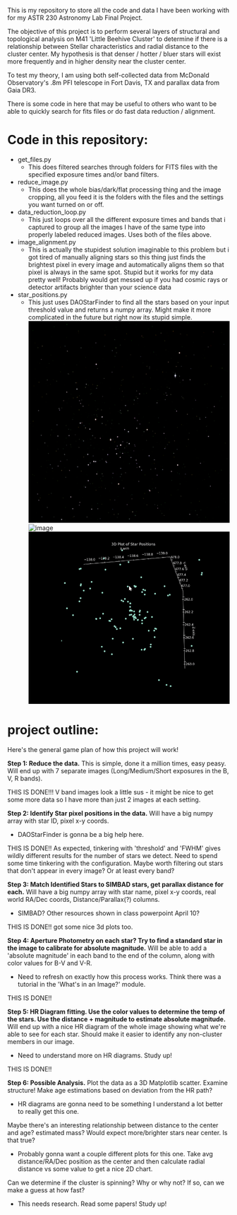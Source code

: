 This is my repository to store all the code and data I have been working with for my ASTR 230 Astronomy Lab Final Project. 

The objective of this project is to perform several layers of structural and topological analysis on M41 'Little Beehive Cluster' to determine if there is a relationship between Stellar characteristics and radial distance to the cluster center. My hypothesis is that denser / hotter / bluer stars will exist more frequently and in higher density near the cluster center.

To test my theory, I am using both self-collected data from McDonald Observatory's .8m PFI telescope in Fort Davis, TX and parallax data from Gaia DR3. 

There is some code in here that may be useful to others who want to be able to quickly search for fits files or do fast data reduction / alignment.

<h1>Code in this repository:</h1>

- get_files.py
  -  This does filtered searches through folders for FITS files with the specified exposure times and/or band filters.
- reduce_image.py
  -  This does the whole bias/dark/flat processing thing and the image cropping, all you feed it is the folders with the files and the settings you want turned on or off.
- data_reduction_loop.py
  -  This just loops over all the different exposure times and bands that i captured to group all the images I have of the same type into properly labeled reduced images. Uses both of the files above.
- image_alignment.py
  -  This is actually the stupidest solution imaginable to this problem but i got tired of manually aligning stars so this thing just finds the brightest pixel in every image and
automatically aligns them so that pixel is always in the same spot. Stupid but it works for my data pretty well! Probably would get messed up if you had cosmic rays or detector artifacts brighter than your science data
- star_positions.py
  -  This just uses DAOStarFinder to find all the stars based on your input threshold value and returns a numpy array. Might make it more complicated in the future but right now its stupid simple.
![3color](3color.png)
![image](https://github.com/user-attachments/assets/6ab135ad-462d-4db8-8d92-34bb58698a52)
![star_positions_dark](star_positions_dark.gif)


<h1>project outline:</h1>

Here's the general game plan of how this project will work!

**Step 1: Reduce the data.** 
This is simple, done it a million times, easy peasy. 
Will end up with 7 separate images (Long/Medium/Short exposures in the B, V, R bands). 

THIS IS DONE!!! 
V band images look a little sus - it might be nice to get some more data so I have more than just 2 images at each setting. 


**Step 2: Identify Star pixel positions in the data.**
Will have a big numpy array with star ID, pixel x-y coords.
- DAOStarFinder is gonna be a big help here.

THIS IS DONE!!
As expected, tinkering with 'threshold' and 'FWHM' gives wildly different results for the number of stars we detect. Need to spend some time tinkering with the configuration.
Maybe worth filtering out stars that don't appear in every image? Or at least every band?


**Step 3: Match Identified Stars to SIMBAD stars, get parallax distance for each.** 
Will have a big numpy array with star name, pixel x-y coords, real world RA/Dec coords, Distance/Parallax(?) columns.
- SIMBAD? Other resources shown in class powerpoint April 10?

THIS IS DONE!!
got some nice 3d plots too.

**Step 4: Aperture Photometry on each star? Try to find a standard star in the image to calibrate for absolute magnitude.**
Will be able to add a 'absolute magnitude' in each band to the end of the column, along with color values for B-V and V-R. 
- Need to refresh on exactly how this process works. Think there was a tutorial in the 'What's in an Image?' module.

THIS IS DONE!!

**Step 5: HR Diagram fitting. Use the color values to determine the temp of the stars. Use the distance + magnitude to estimate absolute magnitude.**
Will end up with a nice HR diagram of the whole image showing what we're able to see for each star. Should make it easier to identify any non-cluster members in our image.
- Need to understand more on HR diagrams. Study up!

THIS IS DONE!!

**Step 6: Possible Analysis.**
Plot the data as a 3D Matplotlib scatter. Examine structure!
Make age estimations based on deviation from the HR path?
- HR diagrams are gonna need to be something I understand a lot better to really get this one. 

Maybe there's an interesting relationship between distance to the center and age? estimated mass? Would expect more/brighter stars near center. Is that true?
- Probably gonna want a couple different plots for this one. Take avg distance/RA/Dec position as the center and then calculate radial distance vs some value to get a nice 2D chart.

Can we determine if the cluster is spinning? Why or why not? If so, can we make a guess at how fast? 
- This needs research. Read some papers! Study up!
